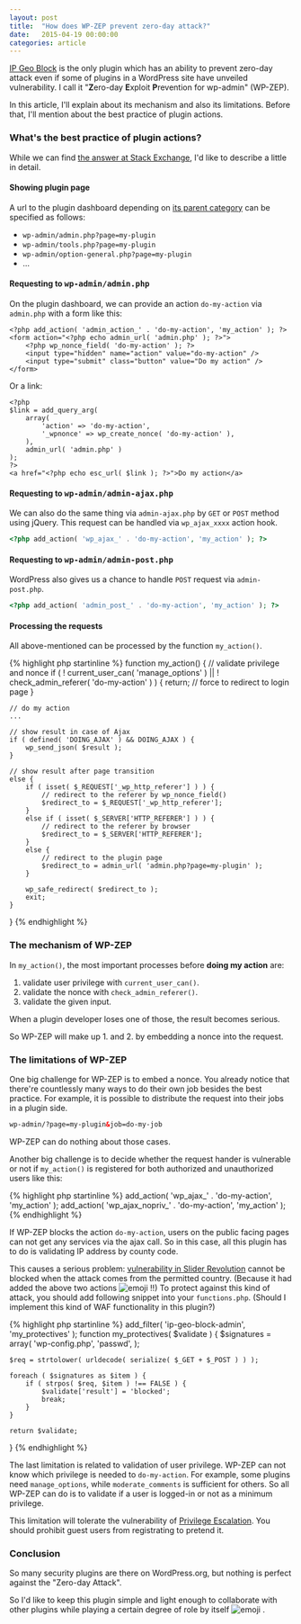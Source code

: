 ```yaml
---
layout: post
title:  "How does WP-ZEP prevent zero-day attack?"
date:   2015-04-19 00:00:00
categories: article
---
```


[IP Geo Block][IP-Geo-Block] is the only plugin which has an ability to 
prevent zero-day attack even if some of plugins in a WordPress site have 
unveiled vulnerability. I call it "**Z**ero-day **E**xploit **P**revention 
for wp-admin" (WP-ZEP).

In this article, I'll explain about its mechanism and also its limitations.
Before that, I'll mention about the best practice of plugin actions.

<!--more-->

### What's the best practice of plugin actions? ###

While we can find [the answer at Stack Exchange][Stack-Exchange], I'd like to 
describe a little in detail.

#### Showing plugin page ####

A url to the plugin dashboard depending on 
[its parent category][Sub-Level-Menu] can be specified  as follows:

* `wp-admin/admin.php?page=my-plugin`
* `wp-admin/tools.php?page=my-plugin`
* `wp-admin/option-general.php?page=my-plugin`
* &hellip;

#### Requesting to <samp>wp-admin/admin.php</samp> ####

On the plugin dashboard, we can provide an action `do-my-action` via 
`admin.php` with a form like this:

```html+php
<?php add_action( 'admin_action_' . 'do-my-action', 'my_action' ); ?>
<form action="<?php echo admin_url( 'admin.php' ); ?>">
    <?php wp_nonce_field( 'do-my-action' ); ?>
    <input type="hidden" name="action" value="do-my-action" />
    <input type="submit" class="button" value="Do my action" />
</form>
```

Or a link:

```html+php
<?php
$link = add_query_arg(
    array(
        'action' => 'do-my-action',
        '_wpnonce' => wp_create_nonce( 'do-my-action' ),
    ),
    admin_url( 'admin.php' )
);
?>
<a href="<?php echo esc_url( $link ); ?>">Do my action</a>
```

#### Requesting to <samp>wp-admin/admin-ajax.php</samp> ####

We can also do the same thing via `admin-ajax.php` by `GET` or `POST` method 
using jQuery. This request can be handled via `wp_ajax_xxxx` action hook.

```php
<?php add_action( 'wp_ajax_' . 'do-my-action', 'my_action' ); ?>
```

#### Requesting to <samp>wp-admin/admin-post.php</samp> ####

WordPress also gives us a chance to handle `POST` request via `admin-post.php`.

```php
<?php add_action( 'admin_post_' . 'do-my-action', 'my_action' ); ?>
```

#### Processing the requests ####

All above-mentioned can be processed by the function `my_action()`.

{% highlight php startinline %}
function my_action() {
    // validate privilege and nonce
    if ( ! current_user_can( 'manage_options' ) ||
         ! check_admin_referer( 'do-my-action' ) ) {
        return; // force to redirect to login page
    }

    // do my action
    ...

    // show result in case of Ajax
    if ( defined( 'DOING_AJAX' ) && DOING_AJAX ) {
        wp_send_json( $result );
    }

    // show result after page transition
    else {
        if ( isset( $_REQUEST['_wp_http_referer'] ) ) {
            // redirect to the referer by wp_nonce_field()
            $redirect_to = $_REQUEST['_wp_http_referer'];
        }
        else if ( isset( $_SERVER['HTTP_REFERER'] ) ) {
            // redirect to the referer by browser
            $redirect_to = $_SERVER['HTTP_REFERER'];
        }
        else {
            // redirect to the plugin page
            $redirect_to = admin_url( 'admin.php?page=my-plugin' );
        }

        wp_safe_redirect( $redirect_to );
        exit;
    }
}
{% endhighlight %}

### The mechanism of WP-ZEP ###

In `my_action()`, the most important processes before **doing my action** are:

1. validate user privilege with `current_user_can()`.
2. validate the nonce with `check_admin_referer()`.
3. validate the given input.

When a plugin developer loses one of those, the result becomes serious.

So WP-ZEP will make up 1. and 2. by embedding a nonce into the request.

### The limitations of WP-ZEP ###

One big challenge for WP-ZEP is to embed a nonce. You already notice that 
there're countlessly many ways to do their own job besides the best practice.
For example, it is possible to distribute the request into their jobs in a 
plugin side.

```html
wp-admin/?page=my-plugin&job=do-my-job
```

WP-ZEP can do nothing about those cases.

Another big challenge is to decide whether the request hander is vulnerable or 
not if `my_action()` is registered for both authorized and unauthorized users 
like this:

{% highlight php startinline %}
add_action( 'wp_ajax_'        . 'do-my-action', 'my_action' );
add_action( 'wp_ajax_nopriv_' . 'do-my-action', 'my_action' );
{% endhighlight %}

If WP-ZEP blocks the action `do-my-action`, users on the public facing pages 
can not get any services via the ajax call. So in this case, all this plugin 
has to do is validating IP address by county code.

This causes a serious problem: 
[vulnerability in Slider Revolution][Slider-Revolution] 
cannot be blocked when the attack comes from the permitted country. (Because 
it had added the above two actions <span class="emoji">
![emoji](https://assets-cdn.github.com/images/icons/emoji/unicode/1f620.png)
</span> !!) To protect against this kind of attack, you should add following 
snippet into your `functions.php`.
(Should I implement this kind of WAF functionality in this plugin?)

{% highlight php startinline %}
add_filter( 'ip-geo-block-admin', 'my_protectives' );
function my_protectives( $validate ) {
    $signatures = array(
        'wp-config.php',
        'passwd',
    );

    $req = strtolower( urldecode( serialize( $_GET + $_POST ) ) );

    foreach ( $signatures as $item ) {
        if ( strpos( $req, $item ) !== FALSE ) {
            $validate['result'] = 'blocked';
            break;
        }
    }

    return $validate;
}
{% endhighlight %}

The last limitation is related to validation of user privilege. WP-ZEP can not 
know which privilege is needed to `do-my-action`. For example, some plugins 
need `manage_options`, while `moderate_comments` is sufficient for others.
So all WP-ZEP can do is to validate if a user is logged-in or not as a minimum 
privilege.

This limitation will tolerate the vulnerability of 
[Privilege Escalation][PrivilegeEscalation]. You should prohibit guest users 
from registrating to pretend it.

### Conclusion ###

So many security plugins are there on WordPress.org, but nothing is perfect 
against the "Zero-day Attack".

So I'd like to keep this plugin simple and light enough to collaborate with 
other plugins while playing a certain degree of role by itself <span class="emoji">
![emoji](https://assets-cdn.github.com/images/icons/emoji/unicode/1f47b.png)
</span>.

[IP-Geo-Block]:        https://wordpress.org/plugins/ip-geo-block/ "WordPress › IP Geo Block « WordPress Plugins"
[Stack-Exchange]:      http://wordpress.stackexchange.com/questions/10500/how-do-i-best-handle-custom-plugin-page-actions "wp admin - How do i best handle custom plugin page actions? - WordPress Development Stack Exchange"
[Sub-Level-Menu]:      https://codex.wordpress.org/Administration_Menus#Sub-Level_Menus "Administration Menus « WordPress Codex"
[Slider-Revolution]:   https://blog.sucuri.net/2014/09/slider-revolution-plugin-critical-vulnerability-being-exploited.html "Slider Revolution Plugin Critical Vulnerability Being Exploited | Sucuri Blog"
[PrivilegeEscalation]: http://en.wikipedia.org/wiki/Privilege_escalation "Privilege escalation - Wikipedia, the free encyclopedia"
